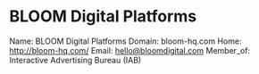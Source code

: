 
# BLOOM Digital Platforms

Name: BLOOM Digital Platforms
Domain: bloom-hq.com
Home: http://bloom-hq.com/
Email: hello@bloomdigital.com
Member_of: Interactive Advertising Bureau (IAB)
